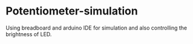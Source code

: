 # Potentiometer-simulation
Using breadboard and arduino IDE for simulation and also controlling the brightness of LED.
